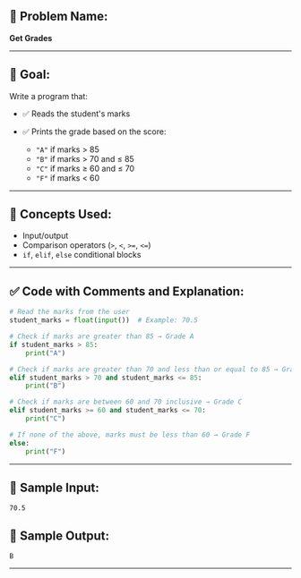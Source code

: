 ## 🧩 **Problem Name:**

**Get Grades**

---

## 🎯 **Goal:**

Write a program that:

- ✅ Reads the student's marks
- ✅ Prints the grade based on the score:

  - `"A"` if marks > 85
  - `"B"` if marks > 70 and ≤ 85
  - `"C"` if marks ≥ 60 and ≤ 70
  - `"F"` if marks < 60

---

## 🧠 **Concepts Used:**

- Input/output
- Comparison operators (`>`, `<`, `>=`, `<=`)
- `if`, `elif`, `else` conditional blocks

---

## ✅ **Code with Comments and Explanation:**

```python
# Read the marks from the user
student_marks = float(input())  # Example: 70.5

# Check if marks are greater than 85 → Grade A
if student_marks > 85:
    print("A")

# Check if marks are greater than 70 and less than or equal to 85 → Grade B
elif student_marks > 70 and student_marks <= 85:
    print("B")

# Check if marks are between 60 and 70 inclusive → Grade C
elif student_marks >= 60 and student_marks <= 70:
    print("C")

# If none of the above, marks must be less than 60 → Grade F
else:
    print("F")
```

---

## 🧪 **Sample Input:**

```
70.5
```

## 🧾 **Sample Output:**

```
B
```

---
